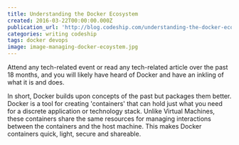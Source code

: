 ```yaml
---
title: Understanding the Docker Ecosystem
created: 2016-03-22T00:00:00.000Z
publication_url: 'http://blog.codeship.com/understanding-the-docker-ecosystem/?utm_content=buffer55cf5&utm_medium=social&utm_source=twitter.com&utm_campaign=buffer'
categories: writing codeship
tags: docker devops
image: image-managing-docker-ecoystem.jpg
---
```


Attend any tech-related event or read any tech-related article over the past 18 months, and you will likely have heard of Docker and have an inkling of what it is and does.

In short, Docker builds upon concepts of the past but packages them better. Docker is a tool for creating 'containers' that can hold just what you need for a discrete application or technology stack. Unlike Virtual Machines, these containers share the same resources for managing interactions between the containers and the host machine. This makes Docker containers quick, light, secure and shareable.
